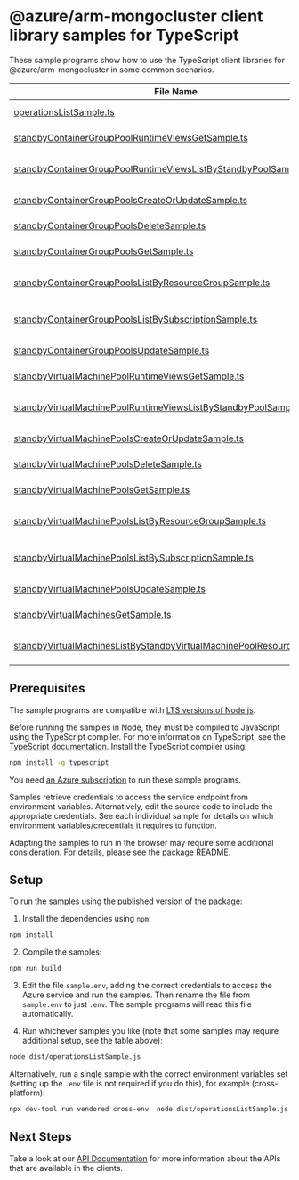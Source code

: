 # @azure/arm-mongocluster client library samples for TypeScript

These sample programs show how to use the TypeScript client libraries for @azure/arm-mongocluster in some common scenarios.

| **File Name**                                                                                                                                 | **Description**                                                                                                                                                                              |
| --------------------------------------------------------------------------------------------------------------------------------------------- | -------------------------------------------------------------------------------------------------------------------------------------------------------------------------------------------- |
| [operationsListSample.ts][operationslistsample]                                                                                               | list the operations for the provider x-ms-original-file: 2024-03-01/Operations_List.json                                                                                                     |
| [standbyContainerGroupPoolRuntimeViewsGetSample.ts][standbycontainergrouppoolruntimeviewsgetsample]                                           | get a StandbyContainerGroupPoolRuntimeViewResource x-ms-original-file: 2024-03-01/StandbyContainerGroupPoolRuntimeViews_Get.json                                                             |
| [standbyContainerGroupPoolRuntimeViewsListByStandbyPoolSample.ts][standbycontainergrouppoolruntimeviewslistbystandbypoolsample]               | list StandbyContainerGroupPoolRuntimeViewResource resources by StandbyContainerGroupPoolResource x-ms-original-file: 2024-03-01/StandbyContainerGroupPoolRuntimeViews_ListByStandbyPool.json |
| [standbyContainerGroupPoolsCreateOrUpdateSample.ts][standbycontainergrouppoolscreateorupdatesample]                                           | create a StandbyContainerGroupPoolResource x-ms-original-file: 2024-03-01/StandbyContainerGroupPools_CreateOrUpdate.json                                                                     |
| [standbyContainerGroupPoolsDeleteSample.ts][standbycontainergrouppoolsdeletesample]                                                           | delete a StandbyContainerGroupPoolResource x-ms-original-file: 2024-03-01/StandbyContainerGroupPools_Delete.json                                                                             |
| [standbyContainerGroupPoolsGetSample.ts][standbycontainergrouppoolsgetsample]                                                                 | get a StandbyContainerGroupPoolResource x-ms-original-file: 2024-03-01/StandbyContainerGroupPools_Get.json                                                                                   |
| [standbyContainerGroupPoolsListByResourceGroupSample.ts][standbycontainergrouppoolslistbyresourcegroupsample]                                 | list StandbyContainerGroupPoolResource resources by resource group x-ms-original-file: 2024-03-01/StandbyContainerGroupPools_ListByResourceGroup.json                                        |
| [standbyContainerGroupPoolsListBySubscriptionSample.ts][standbycontainergrouppoolslistbysubscriptionsample]                                   | list StandbyContainerGroupPoolResource resources by subscription ID x-ms-original-file: 2024-03-01/StandbyContainerGroupPools_ListBySubscription.json                                        |
| [standbyContainerGroupPoolsUpdateSample.ts][standbycontainergrouppoolsupdatesample]                                                           | update a StandbyContainerGroupPoolResource x-ms-original-file: 2024-03-01/StandbyContainerGroupPools_Update.json                                                                             |
| [standbyVirtualMachinePoolRuntimeViewsGetSample.ts][standbyvirtualmachinepoolruntimeviewsgetsample]                                           | get a StandbyVirtualMachinePoolRuntimeViewResource x-ms-original-file: 2024-03-01/StandbyVirtualMachinePoolRuntimeViews_Get.json                                                             |
| [standbyVirtualMachinePoolRuntimeViewsListByStandbyPoolSample.ts][standbyvirtualmachinepoolruntimeviewslistbystandbypoolsample]               | list StandbyVirtualMachinePoolRuntimeViewResource resources by StandbyVirtualMachinePoolResource x-ms-original-file: 2024-03-01/StandbyVirtualMachinePoolRuntimeViews_ListByStandbyPool.json |
| [standbyVirtualMachinePoolsCreateOrUpdateSample.ts][standbyvirtualmachinepoolscreateorupdatesample]                                           | create a StandbyVirtualMachinePoolResource x-ms-original-file: 2024-03-01/StandbyVirtualMachinePools_CreateOrUpdate.json                                                                     |
| [standbyVirtualMachinePoolsDeleteSample.ts][standbyvirtualmachinepoolsdeletesample]                                                           | delete a StandbyVirtualMachinePoolResource x-ms-original-file: 2024-03-01/StandbyVirtualMachinePools_Delete.json                                                                             |
| [standbyVirtualMachinePoolsGetSample.ts][standbyvirtualmachinepoolsgetsample]                                                                 | get a StandbyVirtualMachinePoolResource x-ms-original-file: 2024-03-01/StandbyVirtualMachinePools_Get.json                                                                                   |
| [standbyVirtualMachinePoolsListByResourceGroupSample.ts][standbyvirtualmachinepoolslistbyresourcegroupsample]                                 | list StandbyVirtualMachinePoolResource resources by resource group x-ms-original-file: 2024-03-01/StandbyVirtualMachinePools_ListByResourceGroup.json                                        |
| [standbyVirtualMachinePoolsListBySubscriptionSample.ts][standbyvirtualmachinepoolslistbysubscriptionsample]                                   | list StandbyVirtualMachinePoolResource resources by subscription ID x-ms-original-file: 2024-03-01/StandbyVirtualMachinePools_ListBySubscription.json                                        |
| [standbyVirtualMachinePoolsUpdateSample.ts][standbyvirtualmachinepoolsupdatesample]                                                           | update a StandbyVirtualMachinePoolResource x-ms-original-file: 2024-03-01/StandbyVirtualMachinePools_Update.json                                                                             |
| [standbyVirtualMachinesGetSample.ts][standbyvirtualmachinesgetsample]                                                                         | get a StandbyVirtualMachineResource x-ms-original-file: 2024-03-01/StandbyVirtualMachines_Get.json                                                                                           |
| [standbyVirtualMachinesListByStandbyVirtualMachinePoolResourceSample.ts][standbyvirtualmachineslistbystandbyvirtualmachinepoolresourcesample] | list StandbyVirtualMachineResource resources by StandbyVirtualMachinePoolResource x-ms-original-file: 2024-03-01/StandbyVirtualMachines_ListByStandbyVirtualMachinePoolResource.json         |

## Prerequisites

The sample programs are compatible with [LTS versions of Node.js](https://github.com/nodejs/release#release-schedule).

Before running the samples in Node, they must be compiled to JavaScript using the TypeScript compiler. For more information on TypeScript, see the [TypeScript documentation][typescript]. Install the TypeScript compiler using:

```bash
npm install -g typescript
```

You need [an Azure subscription][freesub] to run these sample programs.

Samples retrieve credentials to access the service endpoint from environment variables. Alternatively, edit the source code to include the appropriate credentials. See each individual sample for details on which environment variables/credentials it requires to function.

Adapting the samples to run in the browser may require some additional consideration. For details, please see the [package README][package].

## Setup

To run the samples using the published version of the package:

1. Install the dependencies using `npm`:

```bash
npm install
```

2. Compile the samples:

```bash
npm run build
```

3. Edit the file `sample.env`, adding the correct credentials to access the Azure service and run the samples. Then rename the file from `sample.env` to just `.env`. The sample programs will read this file automatically.

4. Run whichever samples you like (note that some samples may require additional setup, see the table above):

```bash
node dist/operationsListSample.js
```

Alternatively, run a single sample with the correct environment variables set (setting up the `.env` file is not required if you do this), for example (cross-platform):

```bash
npx dev-tool run vendored cross-env  node dist/operationsListSample.js
```

## Next Steps

Take a look at our [API Documentation][apiref] for more information about the APIs that are available in the clients.

[operationslistsample]: https://github.com/Azure/azure-sdk-for-js/blob/main/sdk/standbypool/arm-standbypool/samples/v1/typescript/src/operationsListSample.ts
[standbycontainergrouppoolruntimeviewsgetsample]: https://github.com/Azure/azure-sdk-for-js/blob/main/sdk/standbypool/arm-standbypool/samples/v1/typescript/src/standbyContainerGroupPoolRuntimeViewsGetSample.ts
[standbycontainergrouppoolruntimeviewslistbystandbypoolsample]: https://github.com/Azure/azure-sdk-for-js/blob/main/sdk/standbypool/arm-standbypool/samples/v1/typescript/src/standbyContainerGroupPoolRuntimeViewsListByStandbyPoolSample.ts
[standbycontainergrouppoolscreateorupdatesample]: https://github.com/Azure/azure-sdk-for-js/blob/main/sdk/standbypool/arm-standbypool/samples/v1/typescript/src/standbyContainerGroupPoolsCreateOrUpdateSample.ts
[standbycontainergrouppoolsdeletesample]: https://github.com/Azure/azure-sdk-for-js/blob/main/sdk/standbypool/arm-standbypool/samples/v1/typescript/src/standbyContainerGroupPoolsDeleteSample.ts
[standbycontainergrouppoolsgetsample]: https://github.com/Azure/azure-sdk-for-js/blob/main/sdk/standbypool/arm-standbypool/samples/v1/typescript/src/standbyContainerGroupPoolsGetSample.ts
[standbycontainergrouppoolslistbyresourcegroupsample]: https://github.com/Azure/azure-sdk-for-js/blob/main/sdk/standbypool/arm-standbypool/samples/v1/typescript/src/standbyContainerGroupPoolsListByResourceGroupSample.ts
[standbycontainergrouppoolslistbysubscriptionsample]: https://github.com/Azure/azure-sdk-for-js/blob/main/sdk/standbypool/arm-standbypool/samples/v1/typescript/src/standbyContainerGroupPoolsListBySubscriptionSample.ts
[standbycontainergrouppoolsupdatesample]: https://github.com/Azure/azure-sdk-for-js/blob/main/sdk/standbypool/arm-standbypool/samples/v1/typescript/src/standbyContainerGroupPoolsUpdateSample.ts
[standbyvirtualmachinepoolruntimeviewsgetsample]: https://github.com/Azure/azure-sdk-for-js/blob/main/sdk/standbypool/arm-standbypool/samples/v1/typescript/src/standbyVirtualMachinePoolRuntimeViewsGetSample.ts
[standbyvirtualmachinepoolruntimeviewslistbystandbypoolsample]: https://github.com/Azure/azure-sdk-for-js/blob/main/sdk/standbypool/arm-standbypool/samples/v1/typescript/src/standbyVirtualMachinePoolRuntimeViewsListByStandbyPoolSample.ts
[standbyvirtualmachinepoolscreateorupdatesample]: https://github.com/Azure/azure-sdk-for-js/blob/main/sdk/standbypool/arm-standbypool/samples/v1/typescript/src/standbyVirtualMachinePoolsCreateOrUpdateSample.ts
[standbyvirtualmachinepoolsdeletesample]: https://github.com/Azure/azure-sdk-for-js/blob/main/sdk/standbypool/arm-standbypool/samples/v1/typescript/src/standbyVirtualMachinePoolsDeleteSample.ts
[standbyvirtualmachinepoolsgetsample]: https://github.com/Azure/azure-sdk-for-js/blob/main/sdk/standbypool/arm-standbypool/samples/v1/typescript/src/standbyVirtualMachinePoolsGetSample.ts
[standbyvirtualmachinepoolslistbyresourcegroupsample]: https://github.com/Azure/azure-sdk-for-js/blob/main/sdk/standbypool/arm-standbypool/samples/v1/typescript/src/standbyVirtualMachinePoolsListByResourceGroupSample.ts
[standbyvirtualmachinepoolslistbysubscriptionsample]: https://github.com/Azure/azure-sdk-for-js/blob/main/sdk/standbypool/arm-standbypool/samples/v1/typescript/src/standbyVirtualMachinePoolsListBySubscriptionSample.ts
[standbyvirtualmachinepoolsupdatesample]: https://github.com/Azure/azure-sdk-for-js/blob/main/sdk/standbypool/arm-standbypool/samples/v1/typescript/src/standbyVirtualMachinePoolsUpdateSample.ts
[standbyvirtualmachinesgetsample]: https://github.com/Azure/azure-sdk-for-js/blob/main/sdk/standbypool/arm-standbypool/samples/v1/typescript/src/standbyVirtualMachinesGetSample.ts
[standbyvirtualmachineslistbystandbyvirtualmachinepoolresourcesample]: https://github.com/Azure/azure-sdk-for-js/blob/main/sdk/standbypool/arm-standbypool/samples/v1/typescript/src/standbyVirtualMachinesListByStandbyVirtualMachinePoolResourceSample.ts
[apiref]: https://learn.microsoft.com/javascript/api/@azure/arm-mongocluster?view=azure-node-preview
[freesub]: https://azure.microsoft.com/free/
[package]: https://github.com/Azure/azure-sdk-for-js/tree/main/sdk/standbypool/arm-standbypool/README.md
[typescript]: https://www.typescriptlang.org/docs/home.html
